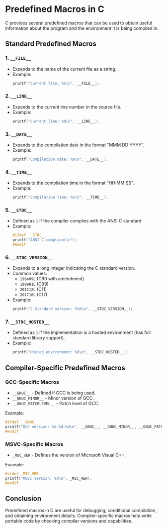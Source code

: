 # Predefined Macros in C

C provides several predefined macros that can be used to obtain useful information about the program and the environment it is being compiled in.

## Standard Predefined Macros

### 1. `__FILE__`
- Expands to the name of the current file as a string.
- Example:
  ```c
  printf("Current file: %s\n", __FILE__);
  ```

### 2. `__LINE__`
- Expands to the current line number in the source file.
- Example:
  ```c
  printf("Current line: %d\n", __LINE__);
  ```

### 3. `__DATE__`
- Expands to the compilation date in the format "MMM DD YYYY".
- Example:
  ```c
  printf("Compilation date: %s\n", __DATE__);
  ```

### 4. `__TIME__`
- Expands to the compilation time in the format "HH:MM:SS".
- Example:
  ```c
  printf("Compilation time: %s\n", __TIME__);
  ```

### 5. `__STDC__`
- Defined as `1` if the compiler complies with the ANSI C standard.
- Example:
  ```c
  #ifdef __STDC__
  printf("ANSI C compliant\n");
  #endif
  ```

### 6. `__STDC_VERSION__`
- Expands to a long integer indicating the C standard version.
- Common values:
  - `199409L` (C90 with amendment)
  - `199901L` (C99)
  - `201112L` (C11)
  - `201710L` (C17)
- Example:
  ```c
  printf("C Standard version: %ld\n", __STDC_VERSION__);
  ```

### 7. `__STDC_HOSTED__`
- Defined as `1` if the implementation is a hosted environment (has full standard library support).
- Example:
  ```c
  printf("Hosted environment: %d\n", __STDC_HOSTED__);
  ```

## Compiler-Specific Predefined Macros

### GCC-Specific Macros
- `__GNUC__` - Defined if GCC is being used.
- `__GNUC_MINOR__` - Minor version of GCC.
- `__GNUC_PATCHLEVEL__` - Patch level of GCC.

Example:
```c
#ifdef __GNUC__
printf("GCC version: %d.%d.%d\n", __GNUC__, __GNUC_MINOR__, __GNUC_PATCHLEVEL__);
#endif
```

### MSVC-Specific Macros
- `_MSC_VER` - Defines the version of Microsoft Visual C++.

Example:
```c
#ifdef _MSC_VER
printf("MSVC version: %d\n", _MSC_VER);
#endif
```

## Conclusion
Predefined macros in C are useful for debugging, conditional compilation, and obtaining environment details. Compiler-specific macros help write portable code by checking compiler versions and capabilities.

